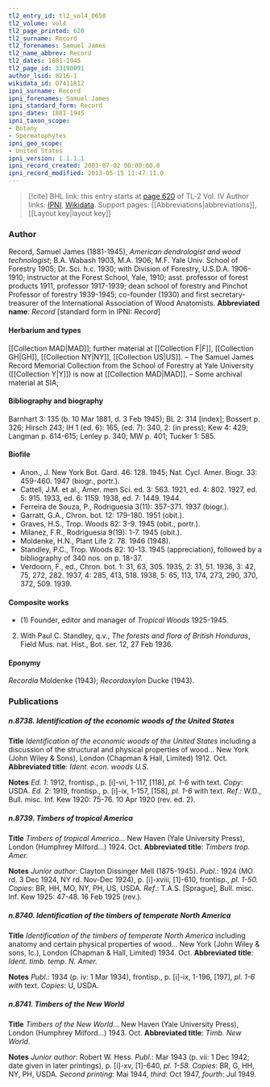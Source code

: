 ```yaml
---
tl2_entry_id: tl2_vol4_0650
tl2_volume: vol4
tl2_page_printed: 620
tl2_surname: Record
tl2_forenames: Samuel James
tl2_name_abbrev: Record
tl2_dates: 1881-1945
tl2_page_id: 33190091
author_lsid: 8216-1
wikidata_id: Q7411812
ipni_surname: Record
ipni_forenames: Samuel James
ipni_standard_form: Record
ipni_dates: 1881-1945
ipni_taxon_scope: 
- Botany
- Spermatophytes
ipni_geo_scope: 
- United States
ipni_version: 1.1.1.1
ipni_record_created: 2003-07-02 00:00:00.0
ipni_record_modified: 2013-05-15 11:47:11.0
---
```


> [!cite] BHL link: this entry starts at [page 620](https://www.biodiversitylibrary.org/page/33190091) of TL-2 Vol. IV
> Author links: [IPNI](https://www.ipni.org/a/8216-1), [Wikidata](https://www.wikidata.org/wiki/Q7411812). Support pages: [[Abbreviations|abbreviations]], [[Layout key|layout key]]

### Author

Record, Samuel James (1881-1945), *American dendrologist and wood technologist*; B.A. Wabash 1903, M.A. 1906; M.F. Yale Univ. School of Forestry 1905; Dr. Sci. h.c. 1930; with Division of Forestry, U.S.D.A. 1906-1910; instructor at the Forest School, Yale, 1910; asst. professor of forest products 1911, professor 1917-1939; dean school of forestry and Pinchot Professor of forestry 1939-1945; co-founder (1930) and first secretary-treasurer of the International Association of Wood Anatomists. 
**Abbreviated name**: *Record* \[standard form in IPNI: *Record*\]

#### Herbarium and types

[[Collection MAD|MAD]]; further material at [[Collection F|F]], [[Collection GH|GH]], [[Collection NY|NY]], [[Collection US|US]]. – The Samuel James Record Memorial Collection from the School of Forestry at Yale University ([[Collection Y|Y]]) is now at [[Collection MAD|MAD]]. – Some archival material at SIA;

#### Bibliography and biography

Barnhart 3: 135 (b. 10 Mar 1881, d. 3 Feb 1945); BL 2: 314 \[index\]; Bossert p. 326; Hirsch 243; IH 1 (ed. 6): 165, (ed. 7): 340, 2: (in press); Kew 4: 429; Langman p. 614-615; Lenley p. 340; MW p. 401; Tucker 1: 585.

#### Biofile

- Anon., J. New York Bot. Gard. 46: 128. 1945; Nat. Cycl. Amer. Biogr. 33: 459-460. 1947 (biogr., portr.).
- Cattell, J.M. et al., Amer. men Sci. ed. 3: 563. 1921, ed. 4: 802. 1927, ed. 5: 915. 1933, ed. 6: 1159. 1938, ed. 7: 1449. 1944.
- Ferreira de Souza, P., Rodriguesia 3(11): 357-371. 1937 (biogr.).
- Garratt, G.A., Chron. bot. 12: 179-180. 1951 (obit.).
- Graves, H.S., Trop. Woods 82: 3-9. 1945 (obit., portr.).
- Milanez, F.R., Rodriguesia 9(19): 1-7. 1945 (obit.).
- Moldenke, H.N., Plant Life 2: 78. 1946 (1948).
- Standley, P.C., Trop. Woods 82: 10-13. 1945 (appreciation), followed by a bibliography of 340 nos. on p. 18-37.
- Verdoorn, F., ed., Chron. bot. 1: 31, 63, 305. 1935, 2: 31, 51. 1936, 3: 42, 75, 272, 282. 1937, 4: 285, 413, 518. 1938, 5: 65, 113, 174, 273, 290, 370, 372, 509. 1939.

#### Composite works

- (1) Founder, editor and manager of *Tropical Woods* 1925-1945.
2) With Paul C. Standley, q.v., *The forests and flora of British Honduras*, Field Mus. nat. Hist., Bot. ser. 12, 27 Feb 1936.

#### Eponymy

*Recordia* Moldenke (1943); *Recordoxylon* Ducke (1943).

### Publications

##### n.8738. Identification of the economic woods of the United States

**Title**
*Identification of the economic woods of the United States* including a discussion of the structural and physical properties of wood... New York (John Wiley & Sons), London (Chapman & Hall, Limited) 1912. Oct.
**Abbreviated title**: *Ident. econ. woods U.S.*

**Notes**
*Ed. 1*: 1912, frontisp., p. \[i\]-vii, 1-117, \[118\], *pl. 1-6* with text. *Copy*: USDA.
*Ed. 2*: 1919, frontisp., p. \[i\]-ix, 1-157, \[158\], *pl. 1-6* with text.
*Ref*.: W.D., Bull. misc. Inf. Kew 1920: 75-76. 10 Apr 1920 (rev. ed. 2).

##### n.8739. Timbers of tropical America

**Title**
*Timbers of tropical America*... New Haven (Yale University Press), London (Humphrey Milford...) 1924. Oct.
**Abbreviated title**: *Timbers trop. Amer.*

**Notes**
*Junior author*: Clayton Dissinger Mell (1875-1945).
*Publ*.: 1924 (MO rd. 3 Dec 1924, NY rd. Nov-Dec 1924), p. \[i\]-xviii, \[1\]-610, frontisp., *pl. 1-50. Copies*: BR, HH, MO, NY, PH, US, USDA.
*Ref*.: T.A.S. \[Sprague\], Bull. misc. Inf. Kew 1925: 47-48. 16 Feb 1925 (rev.).

##### n.8740. Identification of the timbers of temperate North America

**Title**
*Identification of the timbers of temperate North America* including anatomy and certain physical properties of wood... New York (John Wiley & sons, Ic.), London (Chapman & Hall, Limited) 1934. Oct.
**Abbreviated title**: *Ident. timb. temp. N. Amer.*

**Notes**
*Publ*.: 1934 (p. iv: 1 Mar 1934), frontisp., p. \[i\]-ix, 1-196, \[197\], *pl. 1-6 with* text. *Copies*: U, USDA.

##### n.8741. Timbers of the New World

**Title**
*Timbers of the New World*... New Haven (Yale University Press), London (Humphrey Milford...) 1943. Oct.
**Abbreviated title**: *Timb. New World*.

**Notes**
*Junior author*: Robert W. Hess.
*Publ*.: Mar 1943 (p. vii: 1 Dec 1942; date given in later printings), p. \[i\]-xv, \[1\]-640, *pl. 1-58. Copies*: BR, G, HH, NY, PH, USDA.
*Second printing*: Mai 1944, *third*: Oct 1947, *fourth*: Jul 1949.

